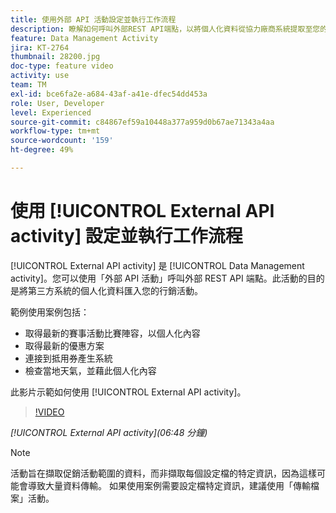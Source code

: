 ```yaml
---
title: 使用外部 API 活動設定並執行工作流程
description: 瞭解如何呼叫外部REST API端點，以將個人化資料從協力廠商系統提取至您的行銷活動。
feature: Data Management Activity
jira: KT-2764
thumbnail: 28200.jpg
doc-type: feature video
activity: use
team: TM
exl-id: bce6fa2e-a684-43af-a41e-dfec54dd453a
role: User, Developer
level: Experienced
source-git-commit: c84867ef59a10448a377a959d0b67ae71343a4aa
workflow-type: tm+mt
source-wordcount: '159'
ht-degree: 49%

---
```


# 使用 [!UICONTROL External API activity] 設定並執行工作流程

[!UICONTROL External API activity] 是 [!UICONTROL Data Management activity]。您可以使用「外部 API 活動」呼叫外部 REST API 端點。此活動的目的是將第三方系統的個人化資料匯入您的行銷活動。

範例使用案例包括：

* 取得最新的賽事活動比賽陣容，以個人化內容
* 取得最新的優惠方案
* 連接到抵用券產生系統
* 檢查當地天氣，並藉此個人化內容

此影片示範如何使用 [!UICONTROL External API activity]。

>[!VIDEO](https://video.tv.adobe.com/v/28200/?quality=12&learn=on)

*[!UICONTROL External API activity](06:48 分鐘)*

>[!NOTE]
>
>活動旨在擷取促銷活動範圍的資料，而非擷取每個設定檔的特定資訊，因為這樣可能會導致大量資料傳輸。 如果使用案例需要設定檔特定資訊，建議使用「傳輸檔案」活動。
